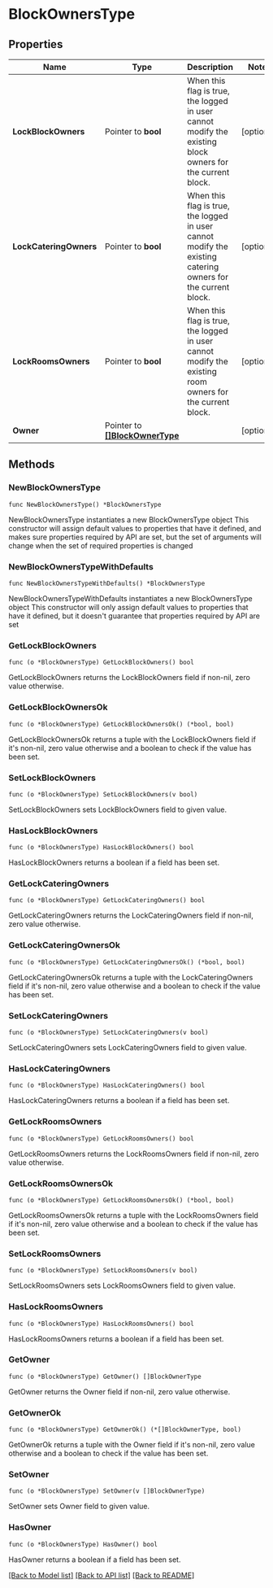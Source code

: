 # BlockOwnersType

## Properties

Name | Type | Description | Notes
------------ | ------------- | ------------- | -------------
**LockBlockOwners** | Pointer to **bool** | When this flag is true, the logged in user cannot modify the existing block owners for the current block. | [optional] 
**LockCateringOwners** | Pointer to **bool** | When this flag is true, the logged in user cannot modify the existing catering owners for the current block. | [optional] 
**LockRoomsOwners** | Pointer to **bool** | When this flag is true, the logged in user cannot modify the existing room owners for the current block. | [optional] 
**Owner** | Pointer to [**[]BlockOwnerType**](BlockOwnerType.md) |  | [optional] 

## Methods

### NewBlockOwnersType

`func NewBlockOwnersType() *BlockOwnersType`

NewBlockOwnersType instantiates a new BlockOwnersType object
This constructor will assign default values to properties that have it defined,
and makes sure properties required by API are set, but the set of arguments
will change when the set of required properties is changed

### NewBlockOwnersTypeWithDefaults

`func NewBlockOwnersTypeWithDefaults() *BlockOwnersType`

NewBlockOwnersTypeWithDefaults instantiates a new BlockOwnersType object
This constructor will only assign default values to properties that have it defined,
but it doesn't guarantee that properties required by API are set

### GetLockBlockOwners

`func (o *BlockOwnersType) GetLockBlockOwners() bool`

GetLockBlockOwners returns the LockBlockOwners field if non-nil, zero value otherwise.

### GetLockBlockOwnersOk

`func (o *BlockOwnersType) GetLockBlockOwnersOk() (*bool, bool)`

GetLockBlockOwnersOk returns a tuple with the LockBlockOwners field if it's non-nil, zero value otherwise
and a boolean to check if the value has been set.

### SetLockBlockOwners

`func (o *BlockOwnersType) SetLockBlockOwners(v bool)`

SetLockBlockOwners sets LockBlockOwners field to given value.

### HasLockBlockOwners

`func (o *BlockOwnersType) HasLockBlockOwners() bool`

HasLockBlockOwners returns a boolean if a field has been set.

### GetLockCateringOwners

`func (o *BlockOwnersType) GetLockCateringOwners() bool`

GetLockCateringOwners returns the LockCateringOwners field if non-nil, zero value otherwise.

### GetLockCateringOwnersOk

`func (o *BlockOwnersType) GetLockCateringOwnersOk() (*bool, bool)`

GetLockCateringOwnersOk returns a tuple with the LockCateringOwners field if it's non-nil, zero value otherwise
and a boolean to check if the value has been set.

### SetLockCateringOwners

`func (o *BlockOwnersType) SetLockCateringOwners(v bool)`

SetLockCateringOwners sets LockCateringOwners field to given value.

### HasLockCateringOwners

`func (o *BlockOwnersType) HasLockCateringOwners() bool`

HasLockCateringOwners returns a boolean if a field has been set.

### GetLockRoomsOwners

`func (o *BlockOwnersType) GetLockRoomsOwners() bool`

GetLockRoomsOwners returns the LockRoomsOwners field if non-nil, zero value otherwise.

### GetLockRoomsOwnersOk

`func (o *BlockOwnersType) GetLockRoomsOwnersOk() (*bool, bool)`

GetLockRoomsOwnersOk returns a tuple with the LockRoomsOwners field if it's non-nil, zero value otherwise
and a boolean to check if the value has been set.

### SetLockRoomsOwners

`func (o *BlockOwnersType) SetLockRoomsOwners(v bool)`

SetLockRoomsOwners sets LockRoomsOwners field to given value.

### HasLockRoomsOwners

`func (o *BlockOwnersType) HasLockRoomsOwners() bool`

HasLockRoomsOwners returns a boolean if a field has been set.

### GetOwner

`func (o *BlockOwnersType) GetOwner() []BlockOwnerType`

GetOwner returns the Owner field if non-nil, zero value otherwise.

### GetOwnerOk

`func (o *BlockOwnersType) GetOwnerOk() (*[]BlockOwnerType, bool)`

GetOwnerOk returns a tuple with the Owner field if it's non-nil, zero value otherwise
and a boolean to check if the value has been set.

### SetOwner

`func (o *BlockOwnersType) SetOwner(v []BlockOwnerType)`

SetOwner sets Owner field to given value.

### HasOwner

`func (o *BlockOwnersType) HasOwner() bool`

HasOwner returns a boolean if a field has been set.


[[Back to Model list]](../README.md#documentation-for-models) [[Back to API list]](../README.md#documentation-for-api-endpoints) [[Back to README]](../README.md)


